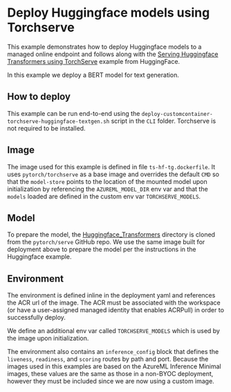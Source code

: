 # Deploy Huggingface models using Torchserve

This example demonstrates how to deploy Huggingface models to a managed online endpoint and follows along with the [Serving Huggingface Transformers using TorchServe](https://github.com/pytorch/serve/tree/master/examples/Huggingface_Transformers) example from HuggingFace. 

In this example we deploy a BERT model for text generation. 

## How to deploy

This example can be run end-to-end using the `deploy-customcontainer-torchserve-huggingface-textgen.sh` script in the `CLI` folder. Torchserve is not required to be installed. 

## Image

The image used for this example is defined in file `ts-hf-tg.dockerfile`. It uses `pytorch/torchserve` as a base image and overrides the default `CMD` so that the `model-store` points to the location of the mounted model upon initialization by referencing the `AZUREML_MODEL_DIR` env var and that the `models` loaded are defined in the custom env var `TORCHSERVE_MODELS`. 

## Model

To prepare the model, the [Huggingface_Transformers](https://github.com/pytorch/serve/tree/master/examples/Huggingface_Transformers) directory is cloned from the `pytorch/serve` GitHub repo. We use the same image built for deployment above to prepare the model per the instructions in the Huggingface example. 

## Environment
The environment is defined inline in the deployment yaml and references the ACR url of the image. The ACR must be associated with the workspace (or have a user-assigned managed identity that enables ACRPull) in order to successfully deploy.

We define an additional env var called `TORCHSERVE_MODELS` which is used by the image upon initialization. 

The environment also contains an `inference_config` block that defines the `liveness`, `readiness`, and `scoring` routes by path and port. Because the images used in this examples are based on the AzureML Inference Minimal images, these values are the same as those in a non-BYOC deployment, however they must be included since we are now using a custom image. 